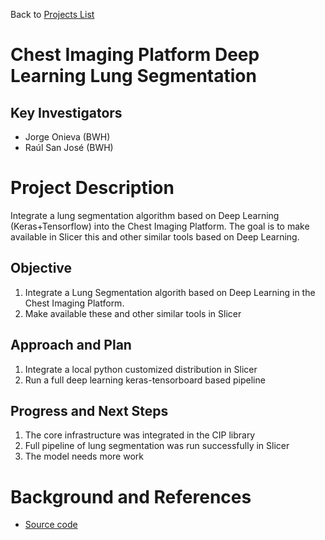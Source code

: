 Back to [Projects List](../../README.md#ProjectsList)

# Chest Imaging Platform Deep Learning Lung Segmentation

## Key Investigators

- Jorge Onieva (BWH)
- Raúl San José (BWH)

# Project Description
Integrate a lung segmentation algorithm based on Deep Learning (Keras+Tensorflow) into the Chest Imaging Platform. 
The goal is to make available in Slicer this and other similar tools based on Deep Learning.

## Objective

1. Integrate a Lung Segmentation algorith based on Deep Learning in the Chest Imaging Platform. 
1. Make available these and other similar tools in Slicer

## Approach and Plan

1. Integrate a local python customized distribution in Slicer
1. Run a full deep learning keras-tensorboard based pipeline

## Progress and Next Steps

1. The core infrastructure was integrated in the CIP library
1. Full pipeline of lung segmentation was run successfully in Slicer
1. The model needs more work



# Background and References

- [Source code](https://github.com/acil-bwh/ChestImagingPlatform)
